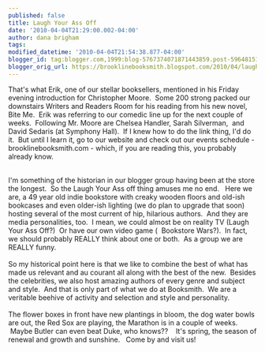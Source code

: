 ```yaml
---
published: false
title: Laugh Your Ass Off
date: '2010-04-04T21:29:00.002-04:00'
author: dana brigham
tags: 
modified_datetime: '2010-04-04T21:54:38.877-04:00'
blogger_id: tag:blogger.com,1999:blog-5767374071871443859.post-5964815195682596169
blogger_orig_url: https://brooklinebooksmith.blogspot.com/2010/04/laugh-your-ass-off.html
---
```


That's what Erik, one of our stellar booksellers, mentioned in his Friday evening introduction for Christopher Moore.  Some 200 strong packed our downstairs Writers and Readers Room for his reading from his new novel, Bite Me.  Erik was referring to our comedic line up for the next couple of weeks.  Following Mr. Moore are Chelsea Handler, Sarah Silverman,  and David Sedaris (at Symphony Hall).  If I knew how to do the link thing, I'd do it.  But until I learn it, go to our website and check out our events schedule - brooklinebooksmith.com - which, if you are reading this, you probably already know.<div><br /></div><div>I'm something of the historian in our blogger group having been at the store the longest.  So the Laugh Your Ass off thing amuses me no end.   Here we are, a 49 year old indie bookstore with creaky wooden floors and old-ish bookcases and even older-ish lighting (we do plan to upgrade that soon) hosting several of the most current of hip, hilarious authors.  And they are media personalities, too.  I mean, we could almost be on reality TV (Laugh Your Ass Off?)  Or have our own video game (  Bookstore Wars?).  In fact, we should probably REALLY think about one or both.  As a group we are REALLY funny.  </div><div><br /></div><div>So my historical point here is that we like to combine the best of what has made us relevant and au courant all along with the best of the new.  Besides the celebrities, we also host amazing authors of every genre and subject and style.  And that is only part of what we do at Booksmith.  We are a veritable beehive of activity and selection and style and personality.</div><div><br /></div><div>The flower boxes in front have new plantings in bloom, the dog water bowls are out, the Red Sox are playing, the Marathon is in a couple of weeks.  Maybe Butler can even beat Duke, who knows??    It's spring, the season of renewal and growth and sunshine.   Come by and visit us!</div>